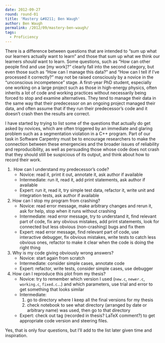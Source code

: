 ```yaml
---
date: 2012-09-27
round: round-01
title: 'Mastery &#8211; Ben Waugh'
author: Ben Waugh
permalink: /2012/09/mastery-ben-waugh/
tags:
  - Proficiency
---
```

There is a difference between questions that are intended to &#8220;sum up what our learners actually want to learn&#8221; and those that sum up what we think our learners *should* want to learn. Some questions, such as &#8220;How can other people find and use [my work]?&#8221; clearly fall into the second category, but even those such as &#8220;How can I manage this data?&#8221; and &#8220;How can I tell if I’ve processed it correctly?&#8221; may not be raised consciously by a novice in the &#8220;unconscious incompetence&#8221; stage. A first-year PhD student, especially one working on a large project such as those in high-energy physics, often inherits a lot of code and working practices without necessarily being forced to stop and examine alternatives. They tend to manage their data in the same way that their predecessor on an ongoing project managed their data, and often assume that if they run their predecessor&#8217;s code and it doesn&#8217;t crash then the results are correct.

I have started by trying to list some of the questions that actually do get asked by novices, which are often triggered by an immediate and glaring problem such as a segmentation violation in a C++ program. Part of our task in Software Carpentry must be to encourage researchers to make the connection between these emergencies and the broader issues of reliability and reproducibility, as well as persuading those whose code does not crash that they should still be suspicious of its output, and think about how to record their work.

1.   How can I understand my predecessor&#8217;s code? 
    *   Novice: read it, print it out, annotate it, ask author if available
    *   Intermediate: run it, read it, add print statements, ask author if available
    *   Expert: run it, read it, try simple test data, refactor it, write unit and integration tests, ask author if available
2.  How can I stop my program from crashing? 
    *   Novice: read error message, make arbitrary changes and rerun it, ask for help, stop when it runs without crashing
    *   Intermediate: read error message, try to understand it, find relevant part of code, fix any obvious mistakes, add print statements, look for connected but less obvious (non-crashing) bugs and fix them
    *   Expert: read error message, find relevant part of code, use interactive debugger, fix obvious mistakes, write tests to catch less obvious ones, refactor to make it clear when the code is doing the right thing
3.  Why is my code giving obviously wrong answers? 
    *   Novice: start again from scratch
    *   Intermediate: consider simple cases, annotate code
    *   Expert: refactor, write tests, consider simple cases, use debugger
4.  How can I reproduce this plot from my thesis? 
    *   Novice: try to remember which version I used (`new.c`, `newer.c`, `working.c`, `fixed.c`&#8230;) and which parameters, use trial and error to get something that looks similar
    *   Intermediate: 
        1.  go to directory where I keep all the final versions for my thesis
        2.  check notebook to see what directory (arranged by date or arbitrary name) was used, then go to that directory
    *   Expert: check out tag (recorded in thesis? LaTeX comment?) to get appropriate code version and steering files.

Yes, that is only four questions, but I&#8217;ll add to the list later given time and inspiration.
